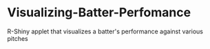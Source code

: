 # Visualizing-Batter-Perfomance
R-Shiny applet that visualizes a batter's performance against various pitches

